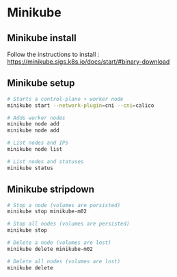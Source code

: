 # Minikube

## Minikube install
Follow the instructions to install : https://minikube.sigs.k8s.io/docs/start/#binary-download

## Minikube setup
```sh
# Starts a control-plane + worker node
minikube start --network-plugin=cni --cni=calico

# Adds worker nodes
minikube node add
minikube node add

# List nodes and IPs
minikube node list

# List nodes and statuses
minikube status
```

## Minikube stripdown
```sh
# Stop a node (volumes are persisted)
minikube stop minikube-m02

# Stop all nodes (volumes are persisted)
minikube stop

# Delete a node (volumes are lost)
minikube delete minikube-m02

# Delete all nodes (volumes are lost)
minikube delete
```

